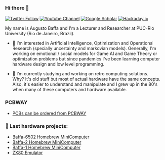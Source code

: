 ### Hi there 👋

[![Twitter Follow](https://img.shields.io/twitter/follow/abaffa?label=%40abaffa&style=social)](https://twitter.com/abaffa) 
[![Youtube Channel](https://img.shields.io/youtube/channel/subscribers/UCVk0gZJsmzxJF630XLXjFIw?style=social)](https://www.youtube.com/c/AugustoBaffa/featured)
[![Google Scholar](https://img.shields.io/badge/GScholar--blue.svg)](https://scholar.google.com/citations?user=uZYBxBYAAAAJ&hl=en)
[![Hackaday.io](https://img.shields.io/badge/Hackaday.io--blue.svg)](https://hackaday.io/projects/hacker/1168159)


My name is Augusto Baffa and I'm a Lecturer and Researcher at PUC-Rio University (Rio de Janeiro, Brazil).

- 🔭 I’m interested in Artificial Intelligence, Optimization and Operational Research (specially uncertainty and markovian models). Generally, I'm working on emotional / social models for Game AI and Game Theory or optimization problems but since pandemics I've been learning computer hardware design and low level programming.

- 🔨 I’m currently studying and working on retro computing solutions. Why? It's old stuff but most of actual hardware have the same concepts. Also, it's easier to understand and manipulate and I grew up in the 80's when many of these computers and hardware available. 

### PCBWAY
- [PCBs can be ordered from PCBWAY](https://www.pcbway.com/project/member/shareproject/?bmbno=D36D79EA-DE8B-4D)

### 💬 Last hardware projects:
- [Baffa-6502 Homebrew MiniComputer](https://baffa-6502.baffasoft.com.br)
- [Baffa-2 Homebrew MiniComputer](https://baffa-2.baffasoft.com.br)
- [Baffa-1 Homebrew MiniComputer](https://baffa-1.baffasoft.com.br)
- [ZX80 Emulator](https://zx80.baffasoft.com.br)


<!--
**abaffa/abaffa** is a ✨ _special_ ✨ repository because its `README.md` (this file) appears on your GitHub profile.

Here are some ideas to get you started:

- 🔭 I’m currently working on ...
- 🌱 I’m currently learning ...
- 👯 I’m looking to collaborate on ...
- 🤔 I’m looking for help with ...
- 💬 Ask me about ...
- 📫 How to reach me: ...
- 😄 Pronouns: ...
- ⚡ Fun fact: ...
-->
